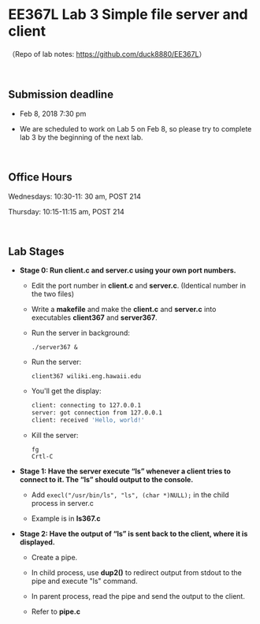 # EE367L Lab 3 Simple file server and client

（Repo of lab notes: <https://github.com/duck8880/EE367L>）

​    


## Submission deadline

  - Feb 8, 2018 7:30 pm
  - We are scheduled to work on Lab 5 on Feb 8, so please try to complete lab 3 by the beginning of the next lab.

    ​

## Office Hours
  Wednesdays: 10:30-11: 30 am, POST 214   

  Thursday: 10:15-11:15 am, POST 214

​    


## Lab Stages
- **Stage 0: Run client.c and server.c using your own port numbers.** 

  - Edit the port number in **client.c** and **server.c**. (Identical number in the two files)

  - Write a **makefile** and make the **client.c** and **server.c** into executables **client367** and **server367**.

  - Run the server in background:   

     `./server367 &`  

  - Run the server: 

    `client367 wiliki.eng.hawaii.edu`

  - You'll get the display:

    ```bash
    client: connecting to 127.0.0.1
    server: got connection from 127.0.0.1
    client: received 'Hello, world!'
    ```

  - Kill the server:

     `fg`  
     `Crtl-C`
     
- **Stage 1: Have the server execute “ls” whenever a client tries to connect to it. The “ls” should output to the console.**
  
  - Add `execl("/usr/bin/ls", "ls", (char *)NULL);` in the child process in server.c
  
  - Example is in **ls367.c**
  
- **Stage 2: Have the output of “ls” is sent back to the client, where it is displayed.**  

  - Create a pipe.
  
  - In child process, use **dup2()** to redirect output from stdout to the pipe and execute "ls" command.
  
  - In parent process, read the pipe and send the output to the client.
  
  - Refer to **pipe.c**
